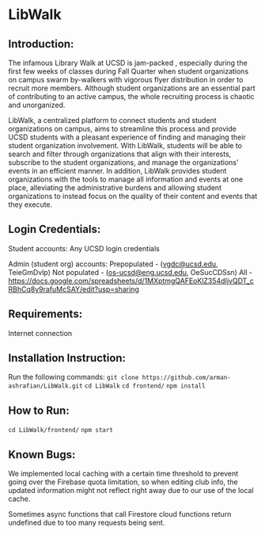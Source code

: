 # LibWalk

## Introduction:
The infamous Library Walk at UCSD is jam-packed , especially during the first few weeks of classes during Fall Quarter when student organizations on campus swarm by-walkers with vigorous flyer distribution in order to recruit more members. Although student organizations are an essential part of contributing to an active campus, the whole recruiting process is chaotic and unorganized.

LibWalk, a centralized platform to connect students and student organizations on campus, aims to streamline this process and provide UCSD students with a pleasant experience of finding and managing their student organization involvement. With LibWalk, students will be able to search and filter through organizations that align with their interests, subscribe to the student organizations, and manage the organizations' events in an efficient manner. In addition, LibWalk provides student organizations with the tools to manage all information and events at one place, alleviating the administrative burdens and allowing student organizations to instead focus on the quality of their content and events that they execute.

## Login Credentials:
Student accounts: Any UCSD login credentials

Admin (student org) accounts:
Prepopulated - (vgdc@ucsd.edu, TeieGmDvlp)
Not populated - (os-ucsd@eng.ucsd.edu, OeSucCDSsn)
All - https://docs.google.com/spreadsheets/d/1MXptmgQAFEoKlZ354dIjvQDT_cRBhCq8y9rafuMcSAY/edit?usp=sharing

## Requirements:
Internet connection

## Installation Instruction:
Run the following commands:
`git clone https://github.com/arman-ashrafian/LibWalk.git`
`cd LibWalk`
`cd frontend/`
`npm install`

## How to Run:
`cd LibWalk/frontend/`
`npm start`

## Known Bugs:
We implemented local caching with a certain time threshold to prevent going over the Firebase quota limitation, so when editing club info, the updated information might not reflect right away due to our use of the local cache.

Sometimes async functions that call Firestore cloud functions return undefined due to too many requests being sent.
